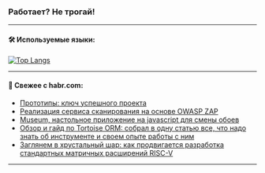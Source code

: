 ### Работает? Не трогай!

---
<!--
#### 🛠️ Technical stack:

![Java](https://img.shields.io/badge/Java-informational?logo=Oracle&style=flat&logoColor=white&color=FF4500)
![Kotlin](https://img.shields.io/badge/Kotlin-informational?logo=Kotlin&style=flat&logoColor=white&color=774D97)
![TS](https://img.shields.io/badge/TypeScript-informational?logo=typeScript&style=flat&logoColor=black&color=017acc)
![Python](https://img.shields.io/badge/Python-informational?logo=Python&style=flat&logoColor=black&color=ffdd54) <br>
![Spring](https://img.shields.io/badge/Spring-informational?logo=Spring&style=flat&logoColor=white&color=6DB33F) 
![SpringBoot](https://img.shields.io/badge/SpringBoot-informational?logo=SpringBoot&style=flat&logoColor=white&color=6DB33F)
![Nest](https://img.shields.io/badge/NestJS-informational?logo=NestJS&style=flat&logoColor=white&color=E0234E) 
![NodeJS](https://img.shields.io/badge/NodeJS-informational?logo=node.js&style=flat&logoColor=white&color=70A760)<br>
![PostgreSQL](https://img.shields.io/badge/PostgreSQL-informational?logo=PostgreSQL&style=flat&logoColor=white&color=DAA520)
![MongoDB](https://img.shields.io/badge/MongoDB-informational?logo=MongoDB&style=flat&logoColor=white&color=870000)
![Apache](https://img.shields.io/badge/Apache-informational?logo=apache&style=flat&logoColor=white&color=f74e28)

___ 
-->

#### 🛠️ Используемые языки:

[![Top Langs](https://github-readme-stats-u2qms2cxw-advtsettinggmailcoms-projects.vercel.app/api/top-langs/?username=zloylis&langs_count=10&hide_title=true&title_color=e6edf3&size_weight=0.5&count_weight=0.5&layout=compact&hide_progress=true&hide_border=true&theme=dracula)](https://github.com/zloylis)

<!---


####  :octocat:&nbsp;&nbsp; Статистика:

![GitHub stats](https://github-readme-stats-u2qms2cxw-advtsettinggmailcoms-projects.vercel.app/api?username=zloylis&show_icons=true&hide_border=true&theme=dracula&title_color=e6edf3&include_all_commits=true&count_private=true&hide_rank=false&hide_title=true&rank_icon=github)
-->
---

#### 💬 Свежее с habr.com:

<!-- BLOG-POST-LIST:START -->
- [Прототипы: ключ успешного проекта](https://habr.com/ru/companies/sminex_developer/articles/829270/?utm_source=habrahabr&utm_medium=rss&utm_campaign=829270)
- [Реализация сервиса сканирования на основе OWASP ZAP](https://habr.com/ru/companies/vk/articles/829030/?utm_source=habrahabr&utm_medium=rss&utm_campaign=829030)
- [Museum, настольное приложение на javascript для смены обоев](https://habr.com/ru/articles/829242/?utm_source=habrahabr&utm_medium=rss&utm_campaign=829242)
- [Обзор и гайд по Tortoise ORM: собрал в одну статью все, что надо знать об инструменте и своем опыте работы с ним](https://habr.com/ru/articles/829222/?utm_source=habrahabr&utm_medium=rss&utm_campaign=829222)
- [Заглянем в хрустальный шар: как продвигается разработка стандартных матричных расширений RISC-V](https://habr.com/ru/companies/yadro/articles/827432/?utm_source=habrahabr&utm_medium=rss&utm_campaign=827432)
<!-- BLOG-POST-LIST:END -->

---

